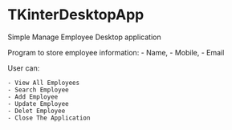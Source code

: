 # TKinterDesktopApp
Simple Manage Employee Desktop application

Program to store employee information:
    - Name,
    - Mobile,
    - Email

User can:

    - View All Employees
    - Search Employee
    - Add Employee
    - Update Employee
    - Delet Employee
    - Close The Application
    

